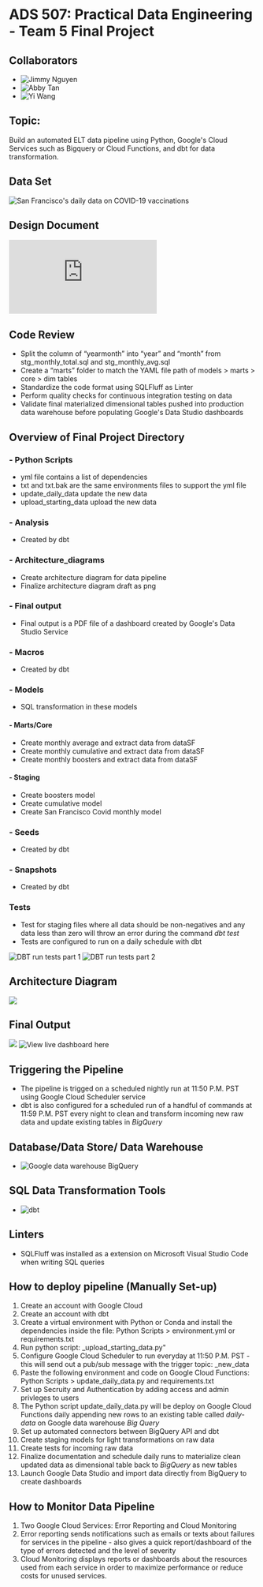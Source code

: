 # ADS 507: Practical Data Engineering - Team 5 Final Project

## Collaborators
- ![Jimmy Nguyen](https://github.com/jimmy-nguyen-data-science)
- ![Abby Tan](https://github.com/Abby-Tan)
- ![Yi Wang](https://github.com/YiWang001)


## Topic:

Build an automated ELT data pipeline using Python, Google's Cloud Services such as Bigquery or Cloud Functions, and dbt for data transformation.

## Data Set

![San Francisco's daily data on COVID-19 vaccinations](https://data.sfgov.org/COVID-19/COVID-Vaccinations-Given-to-SF-Residents-Over-Time/bqge-2y7k)


## Design Document

![The design document illustrates the data pipeline in detail](https://github.com/jimmy-nguyen-data-science/SF-COVID19-Vaccinations-pipeline/blob/main/Team%205%20Design%20Document%20-%20Data%20Pipeline%20for%20San%20Francisco%20COVID-19%20Vaccinations.pdf)

## Code Review

-	Split the column of “yearmonth” into “year” and “month” from stg_monthly_total.sql and stg_monthly_avg.sql
-	Create a “marts” folder to match the YAML file path of models > marts > core > dim tables
-	Standardize the code format using SQLFluff as Linter
-	Perform quality checks for continuous integration testing on data 
-	Validate final materialized dimensional tables pushed into production data warehouse before populating Google's Data Studio dashboards


## Overview of Final Project Directory

### - Python Scripts

- yml file contains a list of dependencies
- txt and txt.bak are the same environments files to support the yml file
- update_daily_data update the new data 
- upload_starting_data upload the new data

### - Analysis

- Created by dbt

### - Architecture_diagrams

- Create architecture diagram for data pipeline
- Finalize architecture diagram draft as png


### - Final output 
- Final output is a PDF file of a dashboard created by Google's Data Studio Service 

### - Macros

- Created by dbt

### - Models

- SQL transformation in these models

#### - Marts/Core

- Create monthly average and extract data from dataSF
- Create monthly cumulative and extract data from dataSF
- Create monthly boosters and extract data from dataSF

#### - Staging

- Create boosters model
- Create cumulative model
- Create San Francisco Covid monthly model

### - Seeds

- Created by dbt

### - Snapshots

- Created by dbt

### Tests

- Test for staging files where all data should be non-negatives and any data less than zero will throw an error during the command _dbt test_ 
- Tests are configured to run on a daily schedule with dbt 

![DBT run tests part 1](https://github.com/jimmy-nguyen-data-science/SF-COVID19-Vaccinations-pipeline/blob/development-yi/tests/DBT%20run%20pass(1).png)
![DBT run tests part 2](https://github.com/jimmy-nguyen-data-science/SF-COVID19-Vaccinations-pipeline/blob/development-yi/tests/DBT%20run%20pass(2).png)


## Architecture Diagram 

![](https://github.com/jimmy-nguyen-data-science/SF-COVID19-Vaccinations-pipeline/blob/main/architecture_diagrams/final_draft_01.png)

## Final Output

![](https://github.com/jimmy-nguyen-data-science/SF-COVID19-Vaccinations-pipeline/blob/main/final%20output/Final%20Output%20as%20Dashboard.png)
![View live dashboard here](https://datastudio.google.com/reporting/0688f974-82b0-4835-b60d-e534a070e275)

## Triggering the Pipeline

- The pipeline is trigged on a scheduled nightly run at 11:50 P.M. PST using Google Cloud Scheduler service
- dbt is also configured for a scheduled run of a handful of commands at 11:59 P.M. PST every night to clean and transform incoming new raw data and update existing tables in _BigQuery_

## Database/Data Store/ Data Warehouse

- ![Google data warehouse BigQuery](https://cloud.google.com/bigquery)

## SQL Data Transformation Tools

- ![dbt](https://www.getdbt.com/)

## Linters

- SQLFluff was installed as a extension on Microsoft Visual Studio Code when writing SQL queries

##  How to deploy pipeline (Manually Set-up)

1. Create an account with Google Cloud 
2. Create an account with dbt 
3. Create a virtual environment with Python or Conda and install the dependencies inside the file: Python Scripts > environment.yml or requirements.txt 
4. Run python script: _upload_starting_data.py"
5. Configure Google Cloud Scheduler to run everyday at 11:50 P.M. PST - this will send out a pub/sub message with the trigger topic: _new_data
6. Paste the following environment and code on Google Cloud Functions: Python Scripts > update_daily_data.py and requirements.txt 
7. Set up Secruity and Authentication by adding access and admin privleges to users 
8. The Python script update_daily_data.py will be deploy on Google Cloud Functions daily appending new rows to an existing table called _daily-data_ on Google data warehouse _Big Query_
9. Set up automated connectors between BigQuery API and dbt 
10. Create staging models for light transformations on raw data 
11. Create tests for incoming raw data
12. Finalize documentation and schedule daily runs to materialize clean updated data as dimensional table back to _BigQuery_ as new tables
13. Launch Google Data Studio and import data directly from BigQuery to create dashboards 


## How to Monitor Data Pipeline 
1. Two Google Cloud Services: Error Reporting and Cloud Monitoring
2. Error reporting sends notifications such as emails or texts about failures for services in the pipeline - also gives a quick report/dashboard of the type of errors detected and the level of severity 
3. Cloud Monitoring displays reports or dashboards about the resources used from each service in order to maximize performance or reduce costs for unused services.

